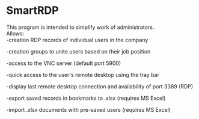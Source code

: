 # SmartRDP

This program is intended to simplify work of administrators. <br>
Allows:<br>
-creation RDP records of individual users in the company

-creation groups to unite users based on their job position

-access to the VNC server (default port 5900)

-quick access to the user's remote desktop using the tray bar

-display last remote desktop connection and availability of port 3389 (RDP)

-export saved records in bookmarks to .xlsx (requires MS Excel)

-import .xlsx documents with pre-saved users (requires MS Excel)
